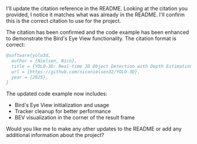 I'll update the citation reference in the README. Looking at the citation you provided, I notice it matches what was already in the README. I'll confirm this is the correct citation to use for the project.

The citation has been confirmed and the code example has been enhanced to demonstrate the Bird's Eye View functionality. The citation format is correct:

```bibtex
@software{yolo3d,
  author = {Nielsen, Nico},
  title = {YOLO-3D: Real-time 3D Object Detection with Depth Estimation},
  url = {https://github.com/niconielsen32/YOLO-3D},
  year = {2025},
}
```

The updated code example now includes:
- Bird's Eye View initialization and usage
- Tracker cleanup for better performance
- BEV visualization in the corner of the result frame

Would you like me to make any other updates to the README or add any additional information about the project?
